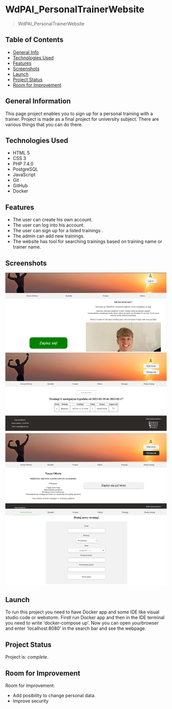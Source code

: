 # WdPAI_PersonalTrainerWebsite

> WdPAI_PersonalTrainerWebsite

## Table of Contents

* [General Info](#general-information)
* [Technologies Used](#technologies-used)
* [Features](#features)
* [Screenshots](#screenshots)
* [Launch](#launch)
* [Project Status](#project-status)
* [Room for Improvement](#room-for-improvement)

## General Information

This page project enables you to sign up for a personal training with a trainer. 
Project is made as a final project for university subject. 
There are various things that you can do there.

## Technologies Used

- HTML 5
- CSS 3
- PHP 7.4.0
- PostgreSQL
- JavaScript
- Git
- GitHub
- Docker

## Features

- The user can create his own account.
- The user can log into his account.
- The user can sign up for a listed trainings  .
- The admin can add new trainings.
- The website has tool for searching trainings based on training name or trainer name.

## Screenshots

![Example screenshot](./screenshots/1.png)
![Example screenshot](./screenshots/2.png)
![Example screenshot](./screenshots/3.png)
![Example screenshot](./screenshots/4.png)

## Launch

To run this project you need to have Docker app and some IDE like visual studio code or webstorm. 
Firstl run Docker app and then in the IDE terminal you need to write 'docker-compose up'. 
Now you can open yourbrowser and enter 'localhost:8080' in the search bar and see the webpage.

## Project Status

Project is: _complete_.

## Room for Improvement

Room for improvement:

- Add posibility to change personal data.
- Improve security
